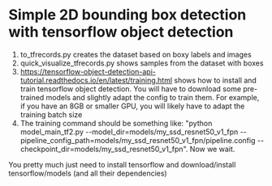 # Simple 2D bounding box detection with tensorflow object detection

1. to_tfrecords.py creates the dataset based on boxy labels and images
2. quick_visualize_tfrecords.py shows samples from the dataset with boxes
3. https://tensorflow-object-detection-api-tutorial.readthedocs.io/en/latest/training.html shows how to install and train tensorflow object detection. You will have to download some pre-trained models and slightly adapt the config to train them. For example, if you have an 8GB or smaller GPU, you will likely have to adapt the training batch size
4. The training command should be something like: "python model_main_tf2.py --model_dir=models/my_ssd_resnet50_v1_fpn --pipeline_config_path=models/my_ssd_resnet50_v1_fpn/pipeline.config --checkpoint_dir=models/my_ssd_resnet50_v1_fpn". Now we wait.

You pretty much just need to install tensorflow and download/install tensorflow/models (and all their dependencies)
